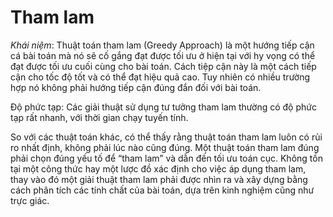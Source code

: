 # Tham lam
 _Khái niệm_: Thuật toán tham lam (Greedy Approach) là một hướng tiếp cận cá bài toán mà nó sẽ cố gắng đạt được tối ưu ở hiện tại với hy vọng có thể đạt được tối ưu cuối cùng cho bài toán. Cách tiệp cận này là một cách tiếp cận cho tốc độ tốt và có thể đạt hiệu quả cao. Tuy nhiên có nhiều trường hợp nó không phải hướng tiếp cận đúng đắn đối với bài toán.

 Độ phức tạp: Các giải thuật sử dụng tư tưởng tham lam thường có độ phức tạp rất nhanh, với thời gian chạy tuyến tính.

 So với các thuật toán khác, có thể thấy rằng thuật toán tham lam luôn có rủi ro nhất định, không phải lúc nào cũng đúng. Một thuật toán tham lam đúng phải chọn đúng yếu tố để “tham lam” và dẫn đến tối ưu toán cục. Không tồn tại một công thức hay một lược đồ xác định cho việc áp dụng tham lam, thay vào đó một giải thuật tham lam phải được nhìn ra và xây dựng bằng cách phân tích các tính chất của bài toán, dựa trên kinh nghiệm cũng như trực giác.
